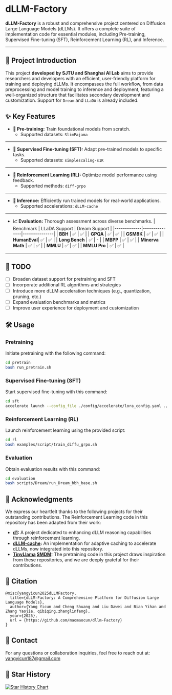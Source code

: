 # dLLM-Factory

**dLLM-Factory** is a robust and comprehensive project centered on Diffusion Large Language Models (dLLMs). It offers a complete suite of implementation code for essential modules, including Pre-training, Supervised Fine-tuning (SFT), Reinforcement Learning (RL), and Inference.

---

## 📖 Project Introduction

This project **developed by SJTU and Shanghai AI Lab** aims to provide researchers and developers with an efficient, user-friendly platform for training and deploying dLLMs. It encompasses the full workflow, from data preprocessing and model training to inference and deployment, featuring a well-organized structure that facilitates secondary development and customization. Support for `Dream` and `LLaDA` is already included.

## ✨ Key Features

- **🧠 Pre-training:** Train foundational models from scratch.
  - Supported datasets: `SlimPajama`

***

- **🔧 Supervised Fine-tuning (SFT):** Adapt pre-trained models to specific tasks.
  - Supported datasets: `simplescaling-s1K`

***

- **🤖 Reinforcement Learning (RL):** Optimize model performance using feedback.
  - Supported methods: `diff-grpo`

***

- **🚀 Inference:** Efficiently run trained models for real-world applications.
  - Supported accelerations: `dLLM-cache`

***

- **📈 Evaluation:** Thorough assessment across diverse benchmarks.
  | Benchmark   | LLaDA Support | Dream Support |
  |-------------|---------------|---------------|
  | **BBH**     | ✅            | ✅            |
  | **GPQA**    | ✅            | ✅            |
  | **GSM8K**   | ✅            | ✅            |
  | **HumanEval**| ✅            | ✅            |
  | **Long Bench** | ✅          | -             |
  | **MBPP**    | ✅            | ✅            |
  | **Minerva Math** | ✅         | ✅            |
  | **MMLU**    | ✅            | ✅            |
  | **MMLU Pro** | ✅            | ✅            |

***

## 📝 TODO

- [ ] Broaden dataset support for pretraining and SFT
- [ ] Incorporate additional RL algorithms and strategies
- [ ] Introduce more dLLM acceleration techniques (e.g., quantization, pruning, etc.)
- [ ] Expand evaluation benchmarks and metrics
- [ ] Improve user experience for deployment and customization

## 🛠️ Usage

### Pretraining

Initiate pretraining with the following command:

```sh
cd pretrain
bash run_pretrain.sh
```

### Supervised Fine-tuning (SFT)

Start supervised fine-tuning with this command:

```sh
cd sft
accelerate launch --config_file ./config/accelerate/lora_config.yaml ./sft.py
```

### Reinforcement Learning (RL)

Launch reinforcement learning using the provided script:

```sh
cd rl
bash examples/script/train_diffu_grpo.sh
```

### Evaluation

Obtain evaluation results with this command:

```sh
cd evaluation
bash scripts/Dream/run_Dream_bbh_base.sh
```

## 🙏 Acknowledgments

We express our heartfelt thanks to the following projects for their outstanding contributions. The Reinforcement Learning code in this repository has been adapted from their work:

- **[d1](https://github.com/dllm-reasoning/d1):** A project dedicated to enhancing dLLM reasoning capabilities through reinforcement learning.
- **[dLLM-cache](https://github.com/maomaocun/dllm-cache):** An implementation for adaptive caching to accelerate dLLMs, now integrated into this repository.
- **[TinyLlama](https://github.com/jzhang38/TinyLlama) [SMDM](https://github.com/ML-GSAI/SMDM):** The pretraining code in this project draws inspiration from these repositories, and we are deeply grateful for their contributions.

## 📖 Citation

```
@misc{yangyicun2025dLLMFactory,
  title={dLLM-Factory: A Comprehensive Platform for Diffusion Large Language Models},
  author={Yang Yicun and Cheng Shuang and Liu Dawei and Bian Yihan and Zhang Yaojie, qibiqing,zhanglinfeng},
  year={2025},
  url = {https://github.com/maomaocun/dllm-Factory}
}
```

## 📧 Contact

For any questions or collaboration inquiries, feel free to reach out at: [yangyicun187@gmail.com](mailto:yangyicun187@gmail.com)

## :star2: Star History
[![Star History Chart](https://api.star-history.com/svg?repos=maomaocun/dLLM-Factory&type=Timeline)](https://www.star-history.com/#maomaocun/dLLM-Factorye&Timeline)

